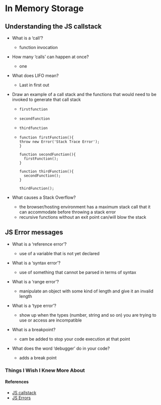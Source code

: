 # In Memory Storage

## Understanding the JS callstack

- What is a ‘call’?
  - function invocation

- How many ‘calls’ can happen at once?
  - one

- What does LIFO mean?
  - Last in first out

- Draw an example of a call stack and the functions that would need to be invoked to generate that call stack

  - `firstfunction`
  - `secondfunction`
  - `thirdfunction`

  -     function firstFunction(){
        throw new Error('Stack Trace Error');
        }

        function secondFunction(){
          firstFunction();
        }

        function thirdFunction(){
          secondFunction();
        }

        thirdFunction();

- What causes a Stack Overflow?
  - the browser/hosting environment has a maximum stack call that it can accommodate before throwing a stack error
  - recursive functions without an exit point can/will blow the stack

## JS Error messages

- What is a ‘reference error’?
  - use of a variable that is not yet declared

- What is a ‘syntax error’?
  - use of something that cannot be parsed in terms of syntax

- What is a ‘range error’?
  - manipulate an object with some kind of length and give it an invalid length

- What is a ‘type error’?
  - show up when the types (number, string and so on) you are trying to use or access are incompatible

- What is a breakpoint?
  - cam be added to stop your code execution at that point

- What does the word ‘debugger’ do in your code?
  - adds a break point

### Things I Wish I Knew More About

#### References

- [JS callstack](https://www.freecodecamp.org/news/understanding-the-javascript-call-stack-861e41ae61d4/)
- [JS Errors](https://codeburst.io/javascript-error-messages-debugging-d23f84f0ae7c)